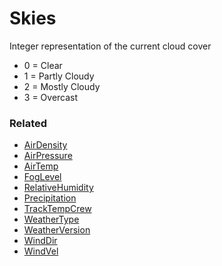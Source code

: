 # Skies <Badge text="int" />

Integer representation of the current cloud cover

- 0 = Clear
- 1 = Partly Cloudy
- 2 = Mostly Cloudy
- 3 = Overcast

### Related

- [AirDensity](airdensity.md)
- [AirPressure](airpressure.md)
- [AirTemp](airtemp.md)
- [FogLevel](foglevel.md)
- [RelativeHumidity](relativehumidity.md)
- [Precipitation](precipitation.md)
- [TrackTempCrew](tracktempcrew.md)
- [WeatherType](weathertype.md)
- [WeatherVersion](weatherversion.md)
- [WindDir](winddir.md)
- [WindVel](windvel.md)
